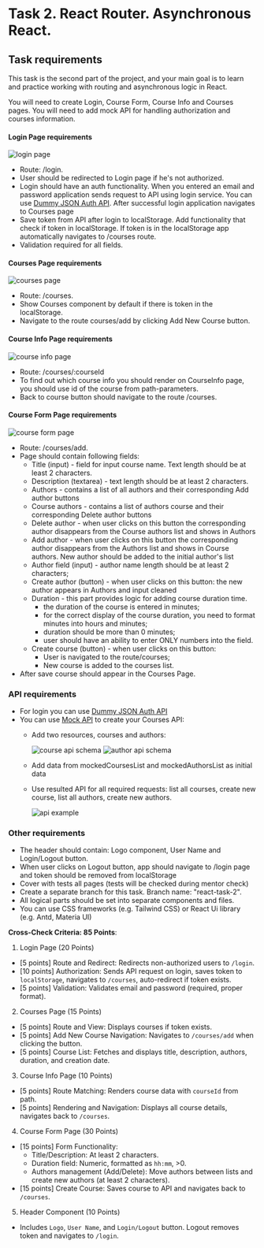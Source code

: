 # Task 2. React Router. Asynchronous React.

## Task requirements

This task is the second part of the project, and your main goal is to learn and practice working with routing and asynchronous logic in React.

You will need to create Login, Course Form, Course Info and Courses pages.
You will need to add mock API for handling authorization and courses information.


#### Login Page requirements

![login page](./assets/login.jpg)

- Route: /login.
- User should be redirected to Login page if he's not authorized.
- Login should have an auth functionality. When you entered an email and password application sends request to API using login service. You can use [Dummy JSON Auth API](https://dummyjson.com/docs/auth#auth-login). After successful login application navigates to Courses page
- Save token from API after login to localStorage. Add functionality that check if token in localStorage. If token is in the localStorage app automatically navigates to /courses route.
- Validation required for all fields.

#### Courses Page requirements

![courses page](./assets/courses.jpg)

- Route: /courses.
- Show Courses component by default if there is token in the localStorage.
- Navigate to the route courses/add by clicking Add New Course button.

#### Course Info Page requirements

![course info page](./assets/course-info.jpg)

- Route: /courses/:courseId
- To find out which course info you should render on CourseInfo page, you should use id of the course from path-parameters.
- Back to course button should navigate to the route /courses.

#### Course Form Page requirements

![course form page](./assets/course-form.jpg)

- Route: /courses/add.
- Page should contain following fields:
  - Title (input) - field for input course name. Text length should be at least 2 characters.
  - Description (textarea) - text length should be at least 2 characters.
  - Authors - contains a list of all authors and their corresponding Add author buttons
  - Course authors - contains a list of authors course and their corresponding Delete author buttons
  - Delete author - when user clicks on this button the corresponding author disappears from the Course authors list and shows in Authors
  - Add author - when user clicks on this button the corresponding author disappears from the Authors list and shows in Course authors. New author should be added to the initial author's list
  - Author field (input) - author name length should be at least 2 characters;
  - Create author (button) - when user clicks on this button: the new author appears in Authors and input cleaned
  - Duration - this part provides logic for adding course duration time.
    - the duration of the course is entered in minutes;
    - for the correct display of the course duration, you need to format minutes into hours and minutes;
    - duration should be more than 0 minutes;
    - user should have an ability to enter ONLY numbers into the field.
  - Create course (button) - when user clicks on this button:
    - User is navigated to the route/courses;
    - New course is added to the courses list.
- After save course should appear in the Courses Page. 

### API requirements

- For login you can use [Dummy JSON Auth API](https://dummyjson.com/docs/auth#auth-login)
- You can use [Mock API](https://mockapi.io/) to create your Courses API:
  - Add two resources, courses and authors:

    ![course api schema](./assets/course-api-schema.png)
    ![author api schema](./assets/author-api-schema.png)
  - Add data from mockedCoursesList and mockedAuthorsList as initial data 
  - Use resulted API for all required requests: list all courses, create new course, list all authors, create new authors.

    ![api example](./assets/api-example.png)

### Other requirements

- The header should contain: Logo component, User Name and Login/Logout button.
- When user clicks on Logout button, app should navigate to /login page and token should be removed from localStorage
- Cover with tests all pages (tests will be checked during mentor check)
- Create a separate branch for this task. Branch name: "react-task-2".
- All logical parts should be set into separate components and files.
- You can use CSS frameworks (e.g. Tailwind CSS) or React Ui library (e.g. Antd, Materia UI)

**Cross-Check Criteria: 85 Points**:

1. Login Page (20 Points)
  - [5 points] Route and Redirect: Redirects non-authorized users to `/login`.  
  - [10 points] Authorization: Sends API request on login, saves token to `localStorage`, navigates to `/courses`, auto-redirect if token exists.  
  - [5 points] Validation: Validates email and password (required, proper format).  

2. Courses Page (15 Points)
  - [5 points] Route and View: Displays courses if token exists.  
  - [5 points] Add New Course Navigation: Navigates to `/courses/add` when clicking the button.  
  - [5 points] Course List: Fetches and displays title, description, authors, duration, and creation date.  

3. Course Info Page (10 Points)
  - [5 points] Route Matching: Renders course data with `courseId` from path.  
  - [5 points] Rendering and Navigation: Displays all course details, navigates back to `/courses`.  

4. Course Form Page (30 Points)
  - [15 points] Form Functionality:  
    - Title/Description: At least 2 characters.  
    - Duration field: Numeric, formatted as `hh:mm`, >0.  
    - Authors management (Add/Delete): Move authors between lists and create new authors (at least 2 characters).  
  - [15 points] Create Course: Saves course to API and navigates back to `/courses`.  

5. Header Component (10 Points)  
  - Includes `Logo`, `User Name`, and `Login/Logout` button. Logout removes token and navigates to `/login`.
